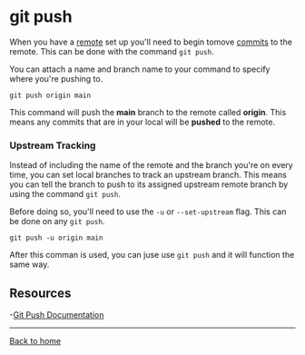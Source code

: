 # git push

When you have a [remote](./Remote.md) set up you'll need to begin tomove [commits](./Commit.md) to the remote. This can be done with the command `git push`.

You can attach a name and branch name to your command to specify where you're pushing to.

```
git push origin main
```

This command will push the **main** branch to the remote called **origin**. This means any commits that are in your local will be **pushed** to the remote.

### Upstream Tracking

Instead of including the name of the remote and the branch you're on every time, you can set local branches to track an upstream branch. This means you can tell the branch to push to its assigned upstream remote branch by using the command `git push`.

Before doing so, you'll need to use the `-u` or `--set-upstream` flag. This can be done on any `git push`.

```
git push -u origin main
```

After this comman is used, you can juse use `git push` and it will function the same way.

## Resources

-[Git Push Documentation](https://git-scm.com/docs/git-push)

---

[Back to home](../README.md)